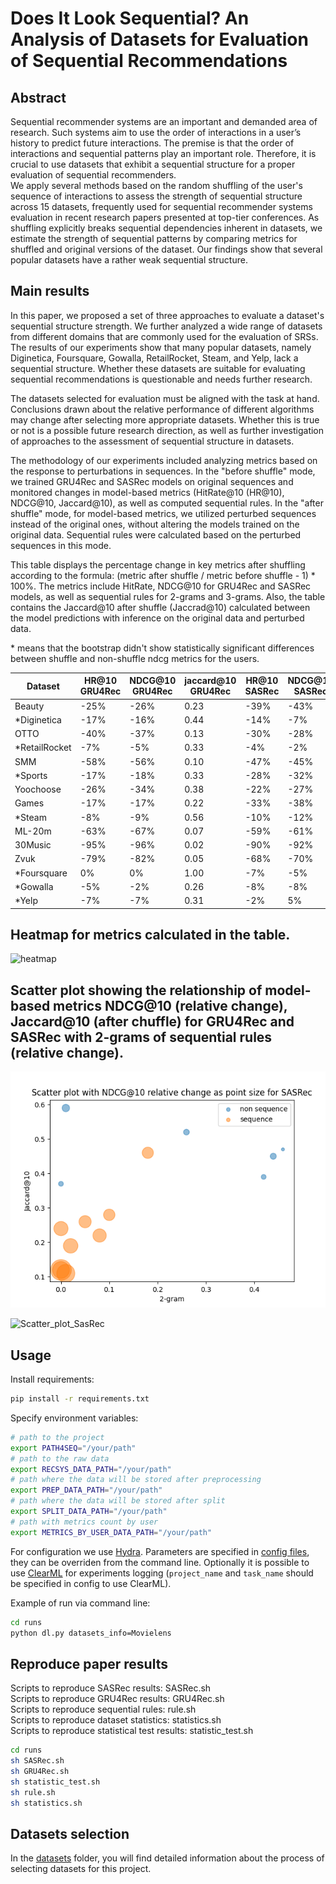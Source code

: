 # Does It Look Sequential? An Analysis of Datasets for Evaluation of Sequential Recommendations

## Abstract
Sequential recommender systems are an important and demanded area of research. Such systems aim to use the order of interactions in a user’s history to predict future interactions. The premise is that the order of interactions and sequential patterns play an important role. Therefore, it is crucial to use datasets that exhibit a sequential structure for a proper evaluation of sequential recommenders. \
We apply several methods based on the random shuffling of the user's sequence of interactions to assess the strength of sequential structure across 15 datasets, frequently used for sequential recommender systems evaluation in recent research papers presented at top-tier conferences. As shuffling explicitly breaks sequential dependencies inherent in datasets, we estimate the strength of sequential patterns by comparing metrics for shuffled and original versions of the dataset. Our findings show that several popular datasets have a rather weak sequential structure.

## Main results
In this paper, we proposed a set of three approaches to evaluate a dataset's sequential structure strength. We further analyzed a wide range of datasets from different domains that are commonly used for the evaluation of SRSs. The results of our experiments show that many popular datasets, namely Diginetica, Foursquare, Gowalla, RetailRocket, Steam, and Yelp, lack a sequential structure.
Whether these datasets are suitable for evaluating sequential recommendations is questionable and needs further research.

The datasets selected for evaluation must be aligned with the task at hand. Conclusions drawn about the relative performance of different algorithms may change after selecting more appropriate datasets. Whether this is true or not is a possible future research direction, as well as further investigation of approaches to the assessment of sequential structure in datasets.

The methodology of our experiments included analyzing metrics based on the response to perturbations in sequences. In the "before shuffle" mode, we trained GRU4Rec and SASRec models on original sequences and monitored changes in model-based metrics (HitRate@10 (HR@10), NDCG@10, Jaccard@10), as well as computed sequential rules. In the "after shuffle" mode, for model-based metrics, we utilized perturbed sequences instead of the original ones, without altering the models trained on the original data. Sequential rules were calculated based on the perturbed sequences in this mode.

This table displays the percentage change in key metrics after shuffling according to the formula: (metric after shuffle / metric before shuffle - 1) * 100%. The metrics include HitRate, NDCG@10 for GRU4Rec and SASRec models, as well as sequential rules for 2-grams and 3-grams. Also, the table contains the Jaccard@10 after shuffle (Jaccrad@10) calculated between the model predictions with inference on the original data and perturbed data.

\* means that the bootstrap didn't show statistically significant differences between shuffle and non-shuffle ndcg metrics for the users.

| Dataset      | HR@10 GRU4Rec | NDCG@10 GRU4Rec | jaccard@10 GRU4Rec | HR@10 SASRec | NDCG@10 SASRec | jaccard@10 SASRec | 2-grams | 3-grams |
| ------------ | ------------- | --------------- | ------------------ | ------------ | -------------- | ----------------- | ------- | ------- |
| Beauty       | \-25%         | \-26%           | 0.23               | \-39%        | \-43%          | 0,24              | 0,00    | 0,00    |
| \*Diginetica | \-17%         | \-16%           | 0.44               | \-14%        | \-7%           | 0,52              | 0,26    | 0,08    |
| OTTO         | \-40%         | \-37%           | 0.13               | \-30%        | \-28%          | 0,28              | 0,10    | 0,04    |
|\*RetailRocket| \-7%          | \-5%            | 0.33               | \-4%         | \-2%           | 0,47              | 0,46    | 0,35    |
| SMM          | \-58%         | \-56%           | 0.10               | \-47%        | \-45%          | 0,19              | 0,02    | 0,02    |
| \*Sports     | \-17%         | \-18%           | 0.33               | \-28%        | \-32%          | 0,26              | 0,05    | 0,00    |
| Yoochoose    | \-26%         | \-34%           | 0.38               | \-22%        | \-27%          | 0,46              | 0,18    | 0,40    |
| Games        | \-17%         | \-17%           | 0.22               | \-33%        | \-38%          | 0,22              | 0,08    | 0,00    |
| \*Steam      | \-8%          | \-9%            | 0.56               | \-10%        | \-12%          | 0,59              | 0,01    | 0,01    |
| ML-20m       | \-63%         | \-67%           | 0.07               | \-59%        | \-61%          | 0,12              | 0,00    | 0,00    |
| 30Music      | \-95%         | \-96%           | 0.02               | \-90%        | \-92%          | 0,12              | 0,00    | 0,00    |
| Zvuk         | \-79%         | \-82%           | 0.05               | \-68%        | \-70%          | 0,11              | 0,01    | 0,00    |
| \*Foursquare | 0%            | 0%              | 1.00               | \-7%         | \-5%           | 0,39              | 0,42    | 0,45    |
| \*Gowalla    | \-5%          | \-2%            | 0.26               | \-8%         | \-8%           | 0,45              | 0,44    | 0,18    |
| \*Yelp       | \-7%          | \-7%            | 0.31               | \-2%         | 5%             | 0,37              | 0,00    | 0,00    |

## Heatmap for metrics calculated in the table.
![heatmap](https://github.com/Antondfger/Does-It-Look-Sequential/assets/98619025/06cca73e-a151-4a63-ba0b-2adbfa4140f7)

## Scatter plot showing the relationship of model-based metrics NDCG@10 (relative change),  Jaccard@10 (after chuffle) for GRU4Rec and SASRec with 2-grams of sequential rules (relative change).

![Scatter_plot_GRU](visualizations/Scatter_plot_SasRec.png)

![Scatter_plot_SasRec](https://github.com/Antondfger/Does-It-Look-Sequential/assets/98619025/54b25eb8-f6a5-410d-8677-010dd359acbc)

## Usage
Install requirements:
```sh
pip install -r requirements.txt
```
Specify environment variables:
```sh
# path to the project
export PATH4SEQ="/your/path"
# path to the raw data
export RECSYS_DATA_PATH="/your/path"
# path where the data will be stored after preprocessing
export PREP_DATA_PATH="/your/path"
# path where the data will be stored after split
export SPLIT_DATA_PATH="/your/path"
# path with metrics count by user
export METRICS_BY_USER_DATA_PATH="/your/path"
```

For configuration we use [Hydra](https://hydra.cc/). Parameters are specified in [config files](runs/conf/), they can be overriden from the command line. Optionally it is possible to use [ClearML](`https://clear.ml/docs/latest/docs`) for experiments logging (`project_name` and `task_name` should be specified in config to use ClearML).

Example of run via command line:
```sh
cd runs
python dl.py datasets_info=Movielens
```
## Reproduce paper results
Scripts to reproduce SASRec results: SASRec.sh \
Scripts to reproduce GRU4Rec results: GRU4Rec.sh \
Scripts to reproduce sequential rules: rule.sh \
Scripts to reproduce dataset statistics: statistics.sh\
Scripts to reproduce statistical test results: statistic_test.sh 


```sh
cd runs
sh SASRec.sh
sh GRU4Rec.sh
sh statistic_test.sh
sh rule.sh
sh statistics.sh
```
## Datasets selection
 In the [datasets](datasets) folder, you will find detailed information about the process of selecting datasets for this project.
